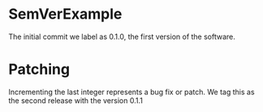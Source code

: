 # SemVerExample
The initial commit we label as 0.1.0, the first version of the software.

# Patching
Incrementing the last integer represents a bug fix or patch. We tag this as the second release with the version 0.1.1